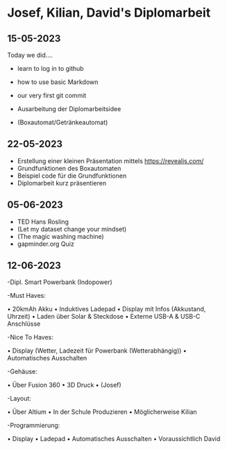 # Josef, Kilian, David's Diplomarbeit

## 15-05-2023

Today we did....

- learn to log in to github
- how to use basic Markdown
- our very first git commit

- Ausarbeitung der Diplomarbeitsidee
- (Boxautomat/Getränkeautomat)

## 22-05-2023

- Erstellung einer kleinen Präsentation mittels https://revealjs.com/
- Grundfunktionen des Boxautomaten
- Beispiel code für die Grundfunktionen
- Diplomarbeit kurz präsentieren

## 05-06-2023

- TED Hans Rosling
- (Let my dataset change your mindset)
- (The magic washing machine)
-  gapminder.org Quiz

## 12-06-2023

-Dipl. Smart Powerbank (Indopower)

-Must Haves:

•	20kmAh Akku
•	Induktives Ladepad
•	Display mit Infos (Akkustand, Uhrzeit)
•	Laden über Solar & Steckdose
•	Externe USB-A & USB-C Anschlüsse

-Nice To Haves:

•	Display (Wetter, Ladezeit für Powerbank (Wetterabhängig))
•	Automatisches Ausschalten

-Gehäuse:

•	Über Fusion 360
•	3D Druck
•	(Josef)

-Layout:

•	Über Altium
•	In der Schule Produzieren
•	Möglicherweise Kilian

-Programmierung:

•	Display 
•	Ladepad
•	Automatisches Ausschalten
•	Voraussichtlich David

